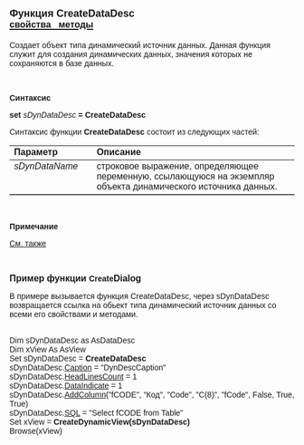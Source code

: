 <html>
<head>
<title>CreateDataDesc</title>
</head>

<body>

<h1><font size="4" face="Arial">Функция CreateDataDesc<br>
</font><a href="../../AsDataDesc.html">
    <font face="Arial" size="3">
        <strong>
            свойства&nbsp;&nbsp; методы
        </strong>
    </font>
</a></h1>

<p><font face="Arial">Создает объект типа динамический источник данных. Данная 
    функция служит для создания динамических данных, значения которых не сохраняются в базе данных.</font></p>

<p>&nbsp;</p>

<p class="label"><font face="Arial"><b>Синтаксис</b></font></p>

<p><font face="Arial"><strong>set</strong> <em>sDynDataDesc</em><strong> 
= CreateDataDesc</strong></font></p>

<p><font face="Arial">Синтаксис функции <strong>CreateDataDesc</strong></b>
состоит из следующих частей:</font></p>

<table border="1" cellPadding="5" cols="2" frame="below" rules="rows">
<TBODY>
  <tr vAlign="top">
    <td class="label" width="29%"><font face="Arial"><b>Параметр</b></font></td>
    <td class="label" width="71%"><font face="Arial"><strong>Описание</strong></font></td>
  </tr>
  <tr vAlign="top">
    <td width="29%"><em><font face="Arial">sDynDataName</font></em></td>
    <td width="71%"><font face="Arial">строковое выражение, 
	определяющее переменную, ссылающуюся на экземпляр объекта динамического источника данных.</font></td>
  </tr>
</table>

<p>&nbsp;</p>

<p class="label"><font face="Arial"><b>Примечание</b></font></p>

<p class="label"><a href="../../../constructors.html"><font face="Arial">
См. также</font></a></p>

<p class="label">&nbsp;</p>

<p><strong><font face="Arial" size="3">Пример функции </font><font
face="Arial">Create</font><font face="Arial" size="3">Dialog</font></strong></p>

<p><font face="Arial">В примере вызывается функция CreateDataDesc, через 
sDynDataDesc возвращается ссылка на обьект типа динамический источник данных со всеми его свойствами и 
методами. </font></p>

<p><font face="Arial"><br>
Dim sDynDataDesc as AsDataDesc<br>
Dim xView As AsView<br>
Set sDynDataDesc = <strong>CreateDataDesc</strong><br>
sDynDataDesc.<a href="../../AsDataDesc/Caption_DDesc.html">Caption</a> = &quot;DynDescCaption&quot;<br>
sDynDataDesc.<a href="../../AsDataDesc/HeadLinesCount_DDesc.html">HeadLinesCount</a> = 1<br>
sDynDataDesc.<a href="../../AsDataDesc/DataIndicate_DDesc.html">DataIndicate</a> = 1<br>
sDynDataDesc.<a href="../../AsDataDesc/AddColumn_DDesc.html">AddColumn</a>(&quot;fCODE&quot;, &quot;Код&quot;, &quot;Code&quot;, &quot;C(8)&quot;, &quot;fCode&quot;, False, True, True)<br>
sDynDataDesc.<a href="../../AsDataDesc/SQL_DDesc.html">SQL</a> = &quot;Select fCODE from Table&quot;<br>
Set xView  = <strong>CreateDynamicView(sDynDataDesc)</strong><br>
Browse(xView)<br>
</font></p>
</body>
</html>
